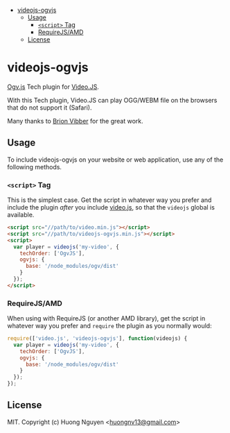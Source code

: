 <!-- START doctoc generated TOC please keep comment here to allow auto update -->
<!-- DON'T EDIT THIS SECTION, INSTEAD RE-RUN doctoc TO UPDATE -->


- [videojs-ogvjs](#videojs-ogvjs)
  - [Usage](#usage)
    - [`<script>` Tag](#script-tag)
    - [RequireJS/AMD](#requirejsamd)
  - [License](#license)

<!-- END doctoc generated TOC please keep comment here to allow auto update -->

# videojs-ogvjs

[Ogv.js](https://github.com/brion/ogv.js/) Tech plugin for [Video.JS](https://www.videojs.com).

With this Tech plugin, Video.JS can play OGG/WEBM file on the browsers that do not support it (Safari).

Many thanks to [Brion Vibber](https://github.com/brion/) for the great work.
## Usage

To include videojs-ogvjs on your website or web application, use any of the following methods.

### `<script>` Tag

This is the simplest case. Get the script in whatever way you prefer and include the plugin _after_ you include [video.js][videojs], so that the `videojs` global is available.

```html
<script src="//path/to/video.min.js"></script>
<script src="//path/to/videojs-ogvjs.min.js"></script>
<script>
  var player = videojs('my-video', {
    techOrder: ['OgvJS'],
    ogvjs: {
      base: '/node_modules/ogv/dist'
    }
  });
</script>
```

### RequireJS/AMD

When using with RequireJS (or another AMD library), get the script in whatever way you prefer and `require` the plugin as you normally would:

```js
require(['video.js', 'videojs-ogvjs'], function(videojs) {
  var player = videojs('my-video', {
    techOrder: ['OgvJS'],
    ogvjs: {
      base: '/node_modules/ogv/dist'
    }
  });
});
```

## License

MIT. Copyright (c) Huong Nguyen &lt;huongnv13@gmail.com&gt;


[videojs]: http://videojs.com/

